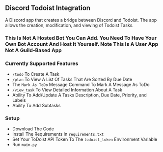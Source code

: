 ## Discord Todoist Integration
A Discord app that creates a bridge between Discord and Todoist. The app allows the creation, modification, and viewing 
of Todoist Tasks.

### This Is Not A Hosted Bot You Can Add. You Need To Have Your Own Bot Account And Host It Yourself. Note This Is A User App Not A Guild-Based App

### Currently Supported Features
- `/todo` To Create A Task
- `/plan` To View A List Of Tasks That Are Sorted By Due Date
- The `Mark As ToDo` Message Command To Mark A Message As ToDo
- `/view_task` To View Detailed Information About A Task
- Ability To Add/Update A Tasks Description, Due Date, Priority, and Labels
- Ability To Add Subtasks

### Setup
 - Download The Code
 - Install The Requirements In `requirements.txt`
 - Set Your ToDoist API Token To The `todoist_token` Environment Variable
 - Run `main.py`